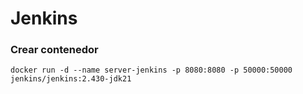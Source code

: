 # Jenkins

### Crear contenedor

```
docker run -d --name server-jenkins -p 8080:8080 -p 50000:50000 jenkins/jenkins:2.430-jdk21
```
